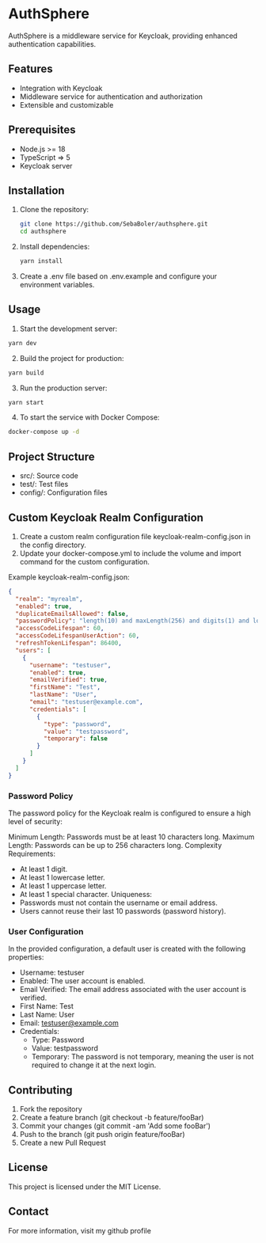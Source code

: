# AuthSphere

AuthSphere is a middleware service for Keycloak, providing enhanced authentication capabilities.

## Features

- Integration with Keycloak
- Middleware service for authentication and authorization
- Extensible and customizable

## Prerequisites

- Node.js >= 18
- TypeScript => 5
- Keycloak server

## Installation

1. Clone the repository:

   ```bash
   git clone https://github.com/SebaBoler/authsphere.git
   cd authsphere

   ```

2. Install dependencies:

   ```bash
   yarn install
   ```

3. Create a .env file based on .env.example and configure your environment variables.

## Usage

1. Start the development server:

```bash
yarn dev
```

2. Build the project for production:

```bash
yarn build
```

3. Run the production server:

```bash
yarn start
```

4. To start the service with Docker Compose:

```bash
docker-compose up -d
```

## Project Structure

- src/: Source code
- test/: Test files
- config/: Configuration files

## Custom Keycloak Realm Configuration

1. Create a custom realm configuration file keycloak-realm-config.json in the config directory.
2. Update your docker-compose.yml to include the volume and import command for the custom configuration.

Example keycloak-realm-config.json:

```json
{
  "realm": "myrealm",
  "enabled": true,
  "duplicateEmailsAllowed": false,
  "passwordPolicy": "length(10) and maxLength(256) and digits(1) and lowerCase(1) and upperCase(1) and specialChars(1) and notUsername() and notEmail() and history(10)",
  "accessCodeLifespan": 60,
  "accessCodeLifespanUserAction": 60,
  "refreshTokenLifespan": 86400,
  "users": [
    {
      "username": "testuser",
      "enabled": true,
      "emailVerified": true,
      "firstName": "Test",
      "lastName": "User",
      "email": "testuser@example.com",
      "credentials": [
        {
          "type": "password",
          "value": "testpassword",
          "temporary": false
        }
      ]
    }
  ]
}
```

### Password Policy

The password policy for the Keycloak realm is configured to ensure a high level of security:

Minimum Length: Passwords must be at least 10 characters long.
Maximum Length: Passwords can be up to 256 characters long.
Complexity Requirements:
* At least 1 digit.
* At least 1 lowercase letter.
* At least 1 uppercase letter.
* At least 1 special character.
Uniqueness:
* Passwords must not contain the username or email address.
* Users cannot reuse their last 10 passwords (password history).

### User Configuration

In the provided configuration, a default user is created with the following properties:

- Username: testuser
- Enabled: The user account is enabled.
- Email Verified: The email address associated with the user account is verified.
- First Name: Test
- Last Name: User
- Email: testuser@example.com
- Credentials:
  - Type: Password
  - Value: testpassword
  - Temporary: The password is not temporary, meaning the user is not required to change it at the next login.

## Contributing

1. Fork the repository
2. Create a feature branch (git checkout -b feature/fooBar)
3. Commit your changes (git commit -am 'Add some fooBar')
4. Push to the branch (git push origin feature/fooBar)
5. Create a new Pull Request

## License

This project is licensed under the MIT License.

## Contact

For more information, visit my github profile
